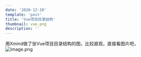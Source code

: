 ```yaml
---
date: '2020-12-20'
template: 'post'
title: 'Vue项目目录结构'
thumbnail: vue.png
description: ''
---
```

用Xmind做了张Vue项目目录结构的图，比较直观，直接看图片吧，
![image.png](https://cdn.nlark.com/yuque/0/2021/png/561995/1609911821947-bd925401-58af-4983-a90b-5709a0f034c4.png)

